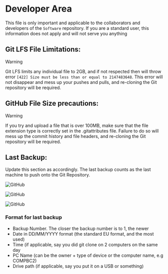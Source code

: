 # Developer Area

This file is only important and applicable to the collaborators and developers of the `Software` repository. If you are a standard user, this information does not apply and will not serve you anything

## Git LFS File Limitations:

> [!WARNING]
>
> Git LFS limits any individual file to 2GB, and if not respected then will throw error ` [422] Size must be less than or equal to 2147483648
`. This error will not disappear and mess up your pushes and pulls, and re-cloning the Git repository will be required.

## GitHub File Size precautions:

> [!WARNING]
>
> If you try and upload a file that is over 100MB, make sure that the file extension type is correctly set in the .gitattributes file. Failure to do so will mess up the commit history and file headers, and re-cloning the Git repository will be required.
> 
## Last Backup:

Update this section as accordingly. The last backup counts as the last machine to push onto the Git Repository.

![GitHub](https://img.shields.io/badge/1%3A%20Last%20Backup-11/04/2025%2012%3A31%20Gmaersoft42%20COMPBC-green) &nbsp;

![GitHub](https://img.shields.io/badge/2%3A%20Last%20Backup-07/04/2025%2021%3A01%20Gmaersoft42%20Laptop-blue) &nbsp;

![GitHub](https://img.shields.io/badge/3%3A%20Last%20Backup-Not%20Available-red) &nbsp;

### Format for last backup

 - Backup Number. The closer the backup number is to 1, the newer
 - Date in DD/MM/YYYY format (the standard EU format, and the most used)
 - Time (if applicable, say you did git clone on 2 computers on the same day
 - PC Name (can be the owner + type of device or the computer name, e.g COMPBC2)
 - Drive path (if applicable, say you put it on a USB or something)
